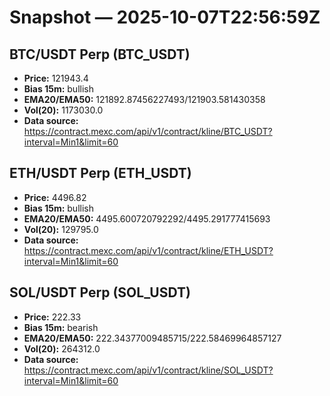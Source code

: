 # Snapshot — 2025-10-07T22:56:59Z

## BTC/USDT Perp (BTC_USDT)
- **Price:** 121943.4
- **Bias 15m:** bullish
- **EMA20/EMA50:** 121892.87456227493/121903.581430358
- **Vol(20):** 1173030.0
- **Data source:** https://contract.mexc.com/api/v1/contract/kline/BTC_USDT?interval=Min1&limit=60

## ETH/USDT Perp (ETH_USDT)
- **Price:** 4496.82
- **Bias 15m:** bullish
- **EMA20/EMA50:** 4495.600720792292/4495.291777415693
- **Vol(20):** 129795.0
- **Data source:** https://contract.mexc.com/api/v1/contract/kline/ETH_USDT?interval=Min1&limit=60

## SOL/USDT Perp (SOL_USDT)
- **Price:** 222.33
- **Bias 15m:** bearish
- **EMA20/EMA50:** 222.34377009485715/222.58469964857127
- **Vol(20):** 264312.0
- **Data source:** https://contract.mexc.com/api/v1/contract/kline/SOL_USDT?interval=Min1&limit=60
